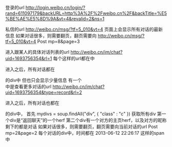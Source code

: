 登录的url
http://login.weibo.cn/login/?rand=611097179&backURL=http%3A%2F%2Fweibo.cn%2F&backTitle=%E5%BE%AE%E5%8D%9A&vt=4&revalid=2&ns=1

私信的url
http://weibo.cn/msg/?tf=5_010&vt=4
页面上会显示所有对话的最新信息
如果对话很多，则需要翻页，翻页需要向
http://weibo.cn/msg/?tf=5_010&vt=4
Post mp=8&page=3

进入跟某人的具体对话列表的url
http://weibo.cn/im/chat?uid=1693756354&rl=1
每个这样的url都在<a class="cc" href=""></a>中

进入之后，所有对话都在<div class="c">的div中
但也只会显示少量信息
有一个<div class="c">中是查看更多对话的url
http://weibo.cn/im/chat?uid=1693756354&type=record&rl=2


进入之后，所有对话也都在<div class="c">的div中，
首先
mydivs = soup.findAll("div", { "class" : "c" })
获取所有div
第一个div是“返回聊天”的一个herf
第二个div有一个对方的主页herf，以及对方的昵称
剩下的都是对话
如果对话很多，则需要翻页，翻页需要向当前对话的url
Post mp=2&page=2
每个对话的div中，时间都在
<span class="ct">2013-06-12 22:26:17</span>
这样的span中